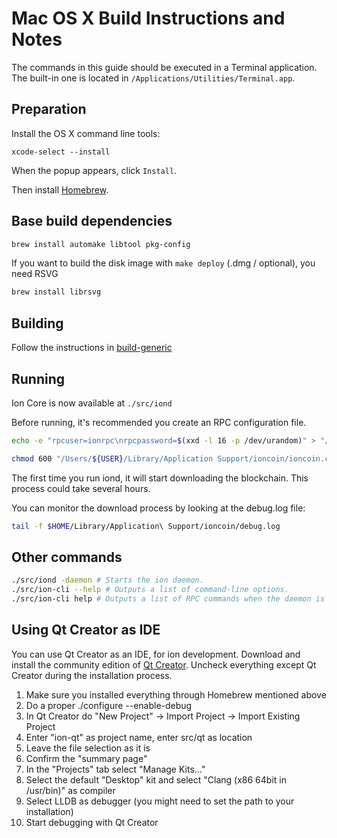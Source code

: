 Mac OS X Build Instructions and Notes
====================================

The commands in this guide should be executed in a Terminal application.
The built-in one is located in `/Applications/Utilities/Terminal.app`.

Preparation
-----------

Install the OS X command line tools:

`xcode-select --install`

When the popup appears, click `Install`.

Then install [Homebrew](https://brew.sh).

Base build dependencies
-----------------------

```bash
brew install automake libtool pkg-config
```

If you want to build the disk image with `make deploy` (.dmg / optional), you need RSVG

```bash
brew install librsvg
```

Building
--------

Follow the instructions in [build-generic](build-generic.md)

Running
-------

Ion Core is now available at `./src/iond`

Before running, it's recommended you create an RPC configuration file.

```bash
echo -e "rpcuser=ionrpc\nrpcpassword=$(xxd -l 16 -p /dev/urandom)" > "/Users/${USER}/Library/Application Support/ioncoin/ioncoin.conf"

chmod 600 "/Users/${USER}/Library/Application Support/ioncoin/ioncoin.conf"
```

The first time you run iond, it will start downloading the blockchain. This process could take several hours.

You can monitor the download process by looking at the debug.log file:

```bash
tail -f $HOME/Library/Application\ Support/ioncoin/debug.log
```

Other commands
-------

```bash
./src/iond -daemon # Starts the ion daemon.
./src/ion-cli --help # Outputs a list of command-line options.
./src/ion-cli help # Outputs a list of RPC commands when the daemon is running.
```

Using Qt Creator as IDE
------------------------

You can use Qt Creator as an IDE, for ion development.
Download and install the community edition of [Qt Creator](https://www.qt.io/download/).
Uncheck everything except Qt Creator during the installation process.

1. Make sure you installed everything through Homebrew mentioned above
2. Do a proper ./configure --enable-debug
3. In Qt Creator do "New Project" -> Import Project -> Import Existing Project
4. Enter "ion-qt" as project name, enter src/qt as location
5. Leave the file selection as it is
6. Confirm the "summary page"
7. In the "Projects" tab select "Manage Kits..."
8. Select the default "Desktop" kit and select "Clang (x86 64bit in /usr/bin)" as compiler
9. Select LLDB as debugger (you might need to set the path to your installation)
10. Start debugging with Qt Creator
